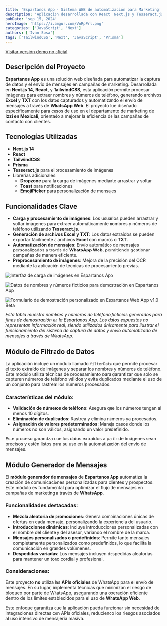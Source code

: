 ```yaml
---
title: 'Espartanos App - Sistema WEB de automatización para Marketing'
description: 'Aplicación desarrollada con React, Next.js y Tesseract.js para la automatización de procesos de captura de datos y envío de mensajes en el departamento de marketing.'
pubDate: 'sep 15, 2024'
heroImage: 'https://i.imgur.com/VnRpPrl.png'
categories: ['JavaScript', 'Next']
authors: ['Ivan Sosa']
tags: ['TailwindCSS', 'Next', 'JavaScript', 'Prisma']
---
```


[Visitar versión demo no oficial](https://espartanos.vercel.app/ "Espartanos App")

## Descripción del Proyecto

**Espartanos App** es una solución web diseñada para automatizar la captura de datos y el envío de mensajes en campañas de marketing. Desarrollada en **Next.js 14**, **React**, y **TailwindCSS**, esta aplicación permite procesar imágenes para extraer nombres y números de teléfono, generando archivos **Excel** y **TXT** con los datos capturados y automatizando el envío de mensajes a través de **WhatsApp Web**. El proyecto fue diseñado específicamente para casos de uso en el departamento de marketing de **Izzi en Mexicali**, orientado a mejorar la eficiencia de las campañas de contacto con clientes.

## Tecnologías Utilizadas

- **Next.js 14**
- **React**
- **TailwindCSS**
- **Prisma**
- **Tesseract.js** para el procesamiento de imágenes
- Librerías adicionales:
  - **Dropzone** para la carga de imágenes mediante arrastrar y soltar
  - **Toast** para notificaciones
  - **EmojiPicker** para personalización de mensajes

## Funcionalidades Clave

- **Carga y procesamiento de imágenes**: Los usuarios pueden arrastrar y soltar imágenes para extraer automáticamente nombres y números de teléfono utilizando **Tesseract.js**.
- **Generación de archivos Excel y TXT**: Los datos extraídos se pueden exportar fácilmente a archivos **Excel** con macros o **TXT**.
- **Automatización de mensajes**: Envío automático de mensajes personalizados a través de **WhatsApp Web**, permitiendo gestionar campañas de manera eficiente.
- **Preprocesamiento de imágenes**: Mejora de la precisión del OCR mediante la aplicación de técnicas de procesamiento previas.

![Interfaz de carga de imágenes en Espartanos App](https://i.imgur.com/EMtSOyz.png)

![Datos de nombres y números ficticios para demostración en Espartanos App](https://i.imgur.com/sXeIpdp.png)

![Formulario de demostración personalizado en Espartanos Web App v1.0 Beta](https://imgur.com/a/NQa5BFH)

*Esta tabla muestra nombres y números de teléfono ficticios generados para fines de demostración en la Espartanos App. Los datos expuestos no representan información real, siendo utilizados únicamente para ilustrar el funcionamiento del sistema de captura de datos y envío automatizado de mensajes a través de WhatsApp.*

## Módulo de Filtrado de Datos

La aplicación incluye un módulo llamado `filterData` que permite procesar el texto extraído de imágenes y separar los nombres y números de teléfono. Este módulo utiliza técnicas de procesamiento para garantizar que solo se capturen números de teléfono válidos y evita duplicados mediante el uso de un conjunto para rastrear los números procesados.

### Características del módulo:

- **Validación de números de teléfono**: Asegura que los números tengan al menos 10 dígitos.
- **Eliminación de duplicados**: Rastrea y elimina números ya procesados.
- **Asignación de valores predeterminados**: Maneja casos donde los números no son válidos, asignando un valor predefinido.

Este proceso garantiza que los datos extraídos a partir de imágenes sean precisos y estén listos para su uso en la automatización del envío de mensajes.

## Módulo Generador de Mensajes

El **módulo generador de mensajes** de **Espartanos App** automatiza la creación de comunicaciones personalizadas para clientes y prospectos. Este módulo es fundamental para optimizar el flujo de mensajes en campañas de marketing a través de **WhatsApp**.

### Funcionalidades destacadas:

- **Mezcla aleatoria de promociones**: Genera combinaciones únicas de ofertas en cada mensaje, personalizando la experiencia del usuario.
- **Introducciones dinámicas**: Incluye introducciones personalizadas con el nombre del cliente y del asesor, variando el nombre de la marca.
- **Mensajes personalizados o predefinidos**: Permite tanto mensajes completamente personalizados como predefinidos, lo que facilita la comunicación en grandes volúmenes.
- **Despedidas variadas**: Los mensajes incluyen despedidas aleatorias para mantener un tono cordial y profesional.

### Consideraciones:

Este proyecto **no** utiliza las **APIs oficiales** de WhatsApp para el envío de mensajes. En su lugar, implementa técnicas que minimizan el riesgo de bloqueo por parte de WhatsApp, asegurando una operación eficiente dentro de los límites establecidos para el uso de **WhatsApp Web**.

Este enfoque garantiza que la aplicación pueda funcionar sin necesidad de integraciones directas con APIs oficiales, reduciendo los riesgos asociados al uso intensivo de mensajería masiva.